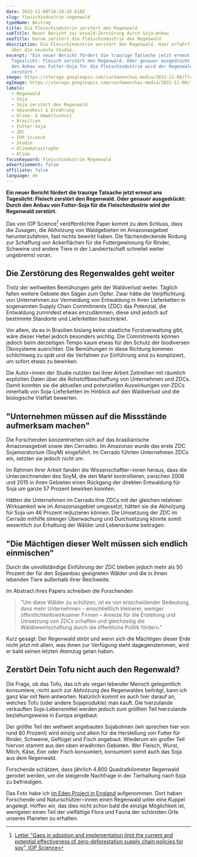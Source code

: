 ```yaml
---
date: 2022-11-08T16:19:18.610Z
slug: fleischindustrie-regenwald
typeName: Beitrag
title: Die Fleischindustrie zerstört den Regenwald
subTitle: Neuer Bericht zur Urwald-Zerstörung durch Soja-Anbau
seoTitle: Darum zerstört die Fleischindustrie den Regenwald
description: Die Fleischindustrie zerstört den Regenwald. Hier erfahrt Ihr alles
  über die neueste Studie.
excerpt: "Ein neuer Bericht fördert die traurige Tatsache jetzt erneut ans
  Tageslicht: Fleisch zerstört den Regenwald. Oder genauer ausgedrückt: Durch
  den Anbau von Futter-Soja für die Fleischindustrie wird der Regenwald
  zerstört."
image: https://storage.googleapis.com/cardamonchai-media/2022-11-08/fleischindustrie-regenwald-jpeg-imagine-182808_606f4e_1024_768/640.webp
ogImage: https://storage.googleapis.com/cardamonchai-media/2022-11-08/fleischindustrie-regenwald-fb-jpeg-imagine-182808_61714e_1200_628/640.webp
labels:
  - Regenwald
  - Soja
  - Soja zerstört den Regenwald
  - Gesundheit & Ernährung
  - Klima- & Umweltschutz
  - Brasilien
  - Futter-Soja
  - ZDC
  - IOP Science
  - Studie
  - Klimakatastrophe
  - Klima
focusKeyword: Fleischindustrie Regenwald
advertisement: false
affiliate: false
language: de
---
```

**Ein neuer Bericht fördert die traurige Tatsache jetzt erneut ans Tageslicht: Fleisch zerstört den Regenwald. Oder genauer ausgedrückt: Durch den Anbau von Futter-Soja für die Fleischindustrie wird der Regenwald zerstört.**

Das von IOP Science[^1] veröffentlichte Paper kommt zu dem Schluss, dass die Zusagen, die Abholzung von Waldgebieten im Amazonasgebiet herunterzufahren, fast nichts bewirkt haben. Die flächendeckende Rodung zur Schaffung von Ackerflächen für die Futtergewinnung für Rinder, Schweine und andere Tiere in der Landwirtschaft schreitet weiter ungebremst voran.

## Die Zerstörung des Regenwaldes geht weiter

Trotz der weltweiten Bemühungen geht der Waldverlust weiter. Täglich fallen weitere Gebiete den Sägen zum Opfer. Zwar hätte die Verpflichtung von Unternehmen zur Vermeidung von Entwaldung in ihren Lieferketten in sogenannten Supply Chain Commitments (ZDC) das Potenzial, die Entwaldung zumindest etwas einzudämmen, diese sind jedoch auf bestimmte Standorte und Lieferketten beschränkt. 

Vor allem, da es in Brasilien bislang keine staatliche Forstverwaltung gibt, wäre dieser Hebel jedoch besonders wichtig. Die Commitments können jedoch beim derzeitigen Tempo kaum etwas für den Schutz der biodiversen Ökosysteme ausrichten. Die Bemühungen in diese Richtung kommen schlichtweg zu spät und die Verfahren zur Einführung sind zu kompliziert, um sofort etwas zu bewirken.

Die Autor⋆innen der Studie nutzten bei ihrer Arbeit Zeitreihen mit räumlich expliziten Daten über die Rohstoffbeschaffung von Unternehmen und ZDCs. Damit konnten sie die aktuellen und potenziellen Auswirkungen von ZDCs innerhalb von Soja-Lieferketten im Hinblick auf den Waldverlust und die biologische Vielfalt bewerten.

## "Unternehmen müssen auf die Missstände aufmerksam machen"

Die Forschenden konzentrierten sich auf das brasilianische Amazonasgebiet sowie den Cerradeo. Im Amazonas wurde das erste ZDC Sojamoratorium (SoyM) eingeführt. Im Cerrado führten Unternehmen ZDCs ein, setzten sie jedoch nicht um.

Im Rahmen ihrer Arbeit fanden die Wissenschaftler⋆innen heraus, dass die Unterzeichnenden des SoyM, die den Markt kontrollieren, zwischen 2006 und 2015 in ihren Gebieten einen Rückgang der direkten Entwaldung für Soja um ganze 57 Prozent bewirken konnten.

Hätten die Unternehmen im Cerrado ihre ZDCs mit der gleichen relativen Wirksamkeit wie im Amazonasgebiet umgesetzt, hätten sie die Abholzung für Soja um 46 Prozent reduzieren können. Die Umsetzung der ZDC im Cerrado mithilfe strenger Überwachung und Durchsetzung könnte somit wesentlich zur Erhaltung der Wälder und Lebensräume beitragen.

## "Die Mächtigen dieser Welt müssen sich endlich einmischen"

Durch die unvollständige Einführung der ZDC bleiben jedoch mehr als 50 Prozent der für den Sojaanbau geeigneten Wälder und die in ihnen lebenden Tiere außerhalb ihrer Reichweite. 

Im Abstract ihres Papers schreiben die Forschenden

> "Um diese Wälder zu schützen, ist es von entscheidender Bedeutung, dass mehr Unternehmen – einschließlich kleinerer, weniger öffentlichkeitswirksamer Firmen – Anreize für die Erstellung und Umsetzung von ZDCs schaffen und gleichzeitig die Waldbewirtschaftung durch die öffentliche Politik fördern."

Kurz gesagt: Der Regenwald stirbt und wenn sich die Mächtigen dieser Erde nicht jetzt mit allem, was ihnen zur Verfügung steht dagegenstemmen, wird er bald seinen letzten Atemzug getan haben.

## Zerstört Dein Tofu nicht auch den Regenwald?

Die Frage, ob das Tofu, das ich als vegan lebender Mensch gelegentlich konsumiere, nicht auch zur Abholzung des Regenwaldes beiträgt, kann ich ganz klar mit Nein antworten. Natürlich kommt es auch hier darauf an, welches Tofu (oder andere Sojaprodukte) man kauft. Die hierzulande verkauften Soja-Lebensmittel werden jedoch zum größten Teil hierzulande beziehungsweise in Europa angebaut.

Der größte Teil der weltweit angebauten Sojabohnen (wir sprechen hier von rund 80 Prozent) wird einzig und allein für die Herstellung von Futter für Rinder, Schweine, Geflügel und Fisch angebaut. Wiederum ein großer Teil hiervon stammt aus den oben erwähnten Gebieten. Wer Fleisch, Wurst, Milch, Käse, Eier oder Fisch konsumiert, konsumiert somit auch das Soja aus dem Regenwald.

Forschende schätzen, dass jährlich 4.800 Quadratkilometer Regenwald gerodet werden, um die steigende Nachfrage in der Tierhaltung nach Soja zu befriedigen.

Das Foto habe ich [im Eden Project in England](/2009/05/eden-project/) aufgenommen. Dort haben Forschende und Naturschützer⋆innen einen Regenwald unter eine Kuppel angelegt. Hoffen wir, das dies nicht schon bald die einzige Möglichkeit ist, wenigsten einen Teil der vielfältige Flora und Fauna der schönsten Orte unseres Planeten zu erhalten.

[^1]: [Letter "Gaps in adoption and implementation limit the current and potential effectiveness of zero-deforestation supply chain policies for soy", IOP Science](https://iopscience.iop.org/article/10.1088/1748-9326/ac97f6)